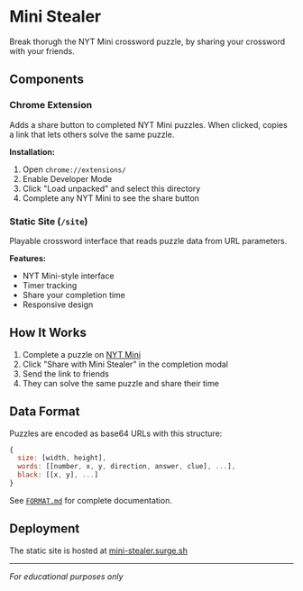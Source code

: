# Mini Stealer

Break thorugh the NYT Mini crossword puzzle, by sharing your crossword with your friends.

## Components

### Chrome Extension
Adds a share button to completed NYT Mini puzzles. When clicked, copies a link that lets others solve the same puzzle.

**Installation:**
1. Open `chrome://extensions/`
2. Enable Developer Mode
3. Click "Load unpacked" and select this directory
4. Complete any NYT Mini to see the share button

### Static Site (`/site`)
Playable crossword interface that reads puzzle data from URL parameters.

**Features:**
- NYT Mini-style interface
- Timer tracking
- Share your completion time
- Responsive design

## How It Works

1. Complete a puzzle on [NYT Mini](https://www.nytimes.com/crosswords/game/mini)
2. Click "Share with Mini Stealer" in the completion modal
3. Send the link to friends
4. They can solve the same puzzle and share their time

## Data Format

Puzzles are encoded as base64 URLs with this structure:
```javascript
{
  size: [width, height],
  words: [[number, x, y, direction, answer, clue], ...],
  black: [[x, y], ...]
}
```

See [`FORMAT.md`](FORMAT.md) for complete documentation.

## Deployment

The static site is hosted at [mini-stealer.surge.sh](https://mini-stealer.surge.sh)

---

*For educational purposes only*